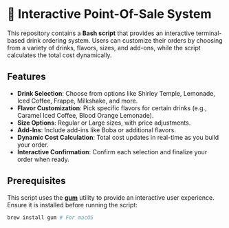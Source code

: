 # 🍹 Interactive Point-Of-Sale System

This repository contains a **Bash script** that provides an interactive terminal-based drink ordering system. Users can customize their orders by choosing from a variety of drinks, flavors, sizes, and add-ons, while the script calculates the total cost dynamically.

## Features

- **Drink Selection**: Choose from options like Shirley Temple, Lemonade, Iced Coffee, Frappe, Milkshake, and more.
- **Flavor Customization**: Pick specific flavors for certain drinks (e.g., Caramel Iced Coffee, Blood Orange Lemonade).
- **Size Options**: Regular or Large sizes, with price adjustments.
- **Add-Ins**: Include add-ins like Boba or additional flavors.
- **Dynamic Cost Calculation**: Total cost updates in real-time as you build your order.
- **Interactive Confirmation**: Confirm each selection and finalize your order when ready.

## Prerequisites

This script uses the **[gum](https://github.com/charmbracelet/gum)** utility to provide an interactive user experience. Ensure it is installed before running the script:

```bash
brew install gum # For macOS
